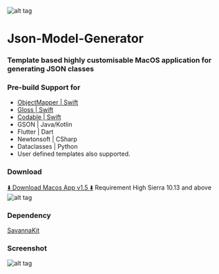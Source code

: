 ![alt tag](https://github.com/chanonly123/Json-Model-Generator/raw/master/banner1.jpg)
# Json-Model-Generator

### Template based highly customisable MacOS application for generating JSON classes

### Pre-build Support for 
* [ObjectMapper | Swift](https://github.com/tristanhimmelman/ObjectMapper)
* [Gloss | Swift](https://github.com/hkellaway/Gloss)
* [Codable | Swift]([https://developer.apple.com/documentation/swift/codable](https://developer.apple.com/documentation/swift/codable))
* GSON | Java/Kotlin
* Flutter | Dart
* Newtonsoft | CSharp
* Dataclasses | Python
* User defined templates also supported.

### Download
[⬇️ Download Macos App v1.5 ⬇️](https://github.com/chanonly123/Json-Model-Generator/raw/master/JsonToModel.zip) Requirement High Sierra 10.13 and above
![alt tag](https://github.com/chanonly123/Json-Model-Generator/raw/master/open_app_help.jpg)

### Dependency
[SavannaKit](https://github.com/louisdh/savannakit)

### Screenshot
![alt tag](https://github.com/chanonly123/Json-Model-Generator/raw/master/demo1.jpg)
